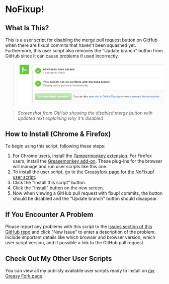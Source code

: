 # NoFixup!

## What Is This?

This is a user script for disabling the merge pull request button on GitHub when there are fixup! commits that haven't been squashed yet.  Furthermore, this user script also removes the "Update branch" button from GitHub since it can cause problems if used incorrectly.

>![Preview of disabled merge button on GitHub](https://github.com/dbudwin/NoFixup/blob/master/images/nofixuppreview.png)

>*Screenshot from GitHub showing the disabled merge button with updated text explaining why it's disabled*

## How to Install (Chrome & Firefox)

To begin using this script, following these steps:

1. For Chrome users, install the [Tampermonkey extension](https://chrome.google.com/webstore/detail/tampermonkey/dhdgffkkebhmkfjojejmpbldmpobfkfo?hl=en).  For Firefox users, install the [Greasemonkey add-on](https://addons.mozilla.org/en-US/firefox/addon/greasemonkey/).  These plug-ins for the browser will manage and run user scripts like this one.
2. To install the user script, go to [the Greasyfork page for the NoFixup! user script](https://greasyfork.org/en/scripts/17606-nofixup).
3. Click the "Install this script" button.
4. Click the "Install" button on the new screen.
5. Now when viewing a GitHub pull request with fixup! commits, the button should be disabled and the "Update branch" button should disappear.

## If You Encounter A Problem

Please report any problems with this script to the [issues section of this GitHub repo](https://github.com/dbudwin/NoFixup/issues) and click "New Issue" to enter a description of the problem.  Include important details like which browser and browser version, which user script version, and if possible a link to the GitHub pull request.

## Check Out My Other User Scripts

You can view all my publicly available user scripts ready to install on [my Greasy Fork page](https://greasyfork.org/en/users/32459-dbudwin).